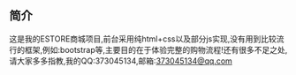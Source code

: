 ## 简介

这是我的ESTORE商城项目,前台采用纯html+css以及部分js实现,没有用到比较流行的框架,例如:bootstrap等,主要目的在于体验完整的购物流程!还有很多不足之处,请大家多多指教,我的QQ:373045134,邮箱:373045134@qq.com